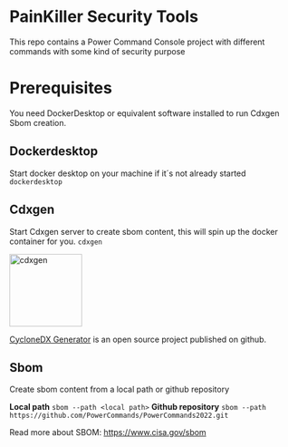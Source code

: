 # PainKiller Security Tools

This repo contains a Power Command Console project with different commands with some kind of security purpose

# Prerequisites
You need DockerDesktop or equivalent software installed to run Cdxgen Sbom creation.

## Dockerdesktop
Start docker desktop on your machine if it´s not already started
```dockerdesktop```

## Cdxgen 
Start Cdxgen server to create sbom content, this will spin up the docker container for you.
```cdxgen```

<img src="cdxgen.png" alt="cdxgen" width="128">

[CycloneDX Generator](https://github.com/CycloneDX/cdxgen) is an open source project published on github. 

## Sbom
Create sbom content from a local path or github repository

**Local path**
```sbom --path <local path>```
**Github repository**
```sbom --path https://github.com/PowerCommands/PowerCommands2022.git```

Read more about SBOM: https://www.cisa.gov/sbom
